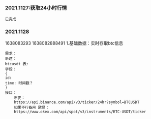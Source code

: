 
### 2021.1127:获取24小时行情
```text
已完成
```

### 2021.1128 
1638083293
1638082888491
1.基础数据：实时存取btc信息
```text
需求：
新建：
btcusdt 表:
字段：
{
id:
time: 时间戳？
}
接口：
    币安：
    https://api.binance.com/api/v3/ticker/24hr?symbol=BTCUSDT
    如果不行备用 欧易：
    https://www.okex.com/api/spot/v3/instruments/BTC-USDT/ticker
```